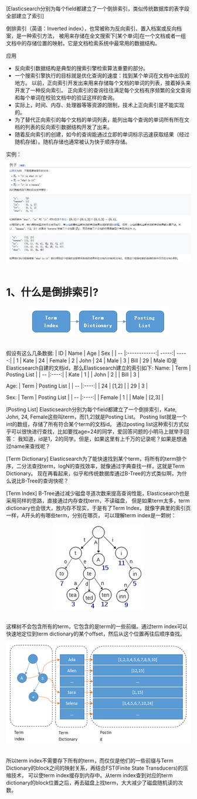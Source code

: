 [Elasticsearch分别为每个field都建立了一个倒排索引，类似传统数据库的表字段全部建立了索引]

倒排索引（英语：Inverted index），也常被称为反向索引、置入档案或反向档案，是一种索引方法，
被用来存储在全文搜索下[某个单词]在一个文档或者一组文档中的存储位置的映射。它是文档检索系统中最常用的数据结构。

应用
- 反向索引数据结构是典型的搜索引擎检索算法重要的部分。
- 一个搜索引擎执行的目标就是优化查询的速度：找到某个单词在文档中出现的地方。
以前，正向索引开发出来用来存储每个文档的单词的列表，接着掉头来开发了一种反向索引。
正向索引的查询往往满足每个文档有序频繁的全文查询和每个单词在校验文档中的验证这样的查询。
- 实际上，时间、内存、处理器等等资源的限制，技术上正向索引是不能实现的。
- 为了替代正向索引的每个文档的单词列表，能列出每个查询的单词所有所在文档的列表的反向索引数据结构开发了出来。
- 随着反向索引的创建，如今的查询能通过立即的单词标示迅速获取结果（经过随机存储）。随机存储也通常被认为快于顺序存储。

实例：
<div align="center"> <img src="../../pics/倒排索引1.png"/> </div><br>

# 1、什么是倒排索引?
<div align="center"> <img src="../../pics/倒排索引2.png"/> </div><br>

假设有这么几条数据:
| ID | Name | Age  |  Sex     |
| -- |:------------:| -----:| -----:| 
| 1  | Kate         | 24 | Female
| 2  | John         | 24 | Male
| 3  | Bill         | 29 | Male
ID是Elasticsearch自建的文档id，那么Elasticsearch建立的索引如下:
Name:
| Term | Posting List |
| -- |:----:|
| Kate | 1 |
| John | 2 |
| Bill | 3 |

Age:
| Term | Posting List |
| -- |:----:|
| 24 | [1,2] |
| 29 | 3 |

Sex:
| Term | Posting List |
| -- |:----:|
| Female | 1 |
| Male | [2,3] |

[Posting List]
Elasticsearch分别为每个field都建立了一个倒排索引，Kate, John, 24, Female这些叫term，而[1,2]就是Posting List。
Posting list就是一个int的数组，存储了所有符合某个term的文档id。
通过posting list这种索引方式似乎可以很快进行查找，比如要找age=24的同学，爱回答问题的小明马上就举手回答：
我知道，id是1，2的同学。但是，如果这里有上千万的记录呢？如果是想通过name来查找呢？

[Term Dictionary]
Elasticsearch为了能快速找到某个term，将所有的term排个序，二分法查找term，logN的查找效率，就像通过字典查找一样，这就是Term Dictionary。
现在再看起来，似乎和传统数据库通过B-Tree的方式类似啊，为什么说比B-Tree的查询快呢？

[Term Index]
B-Tree通过减少磁盘寻道次数来提高查询性能，Elasticsearch也是采用同样的思路，直接通过内存查找term，不读磁盘，
但是如果term太多，term dictionary也会很大，放内存不现实，于是有了Term Index，就像字典里的索引页一样，A开头的有哪些term，分别在哪页，
可以理解term index是一颗树：
<div align="center"> <img src="../../pics/倒排索引3.png"/> </div><br>

这棵树不会包含所有的term，它包含的是term的一些前缀。通过term index可以快速地定位到term dictionary的某个offset，然后从这个位置再往后顺序查找。
<div align="center"> <img src="../../pics/倒排索引4.png"/> </div><br>

所以term index不需要存下所有的term，而仅仅是他们的一些前缀与Term Dictionary的block之间的映射关系，再结合FST(Finite State Transducers)的压缩技术，
可以使term index缓存到内存中。从term index查到对应的term dictionary的block位置之后，再去磁盘上找term，大大减少了磁盘随机读的次数。